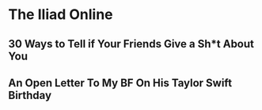 # The Iliad Online
## 30 Ways to Tell if Your Friends Give a Sh*t About You
## An Open Letter To My BF On His Taylor Swift Birthday
